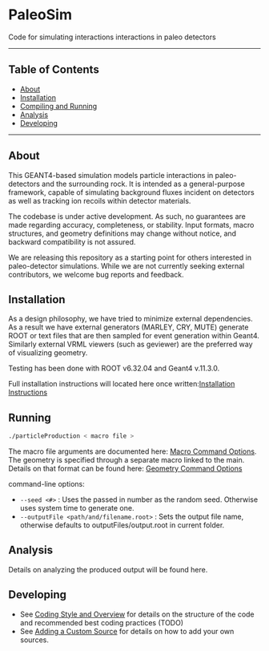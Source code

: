 # PaleoSim

Code for simulating interactions interactions in paleo detectors

---

## Table of Contents
- [About](#about)
- [Installation](#installation)
- [Compiling and Running](#Running)
- [Analysis](#Analysis)
- [Developing](#Developing)

---

## About
This GEANT4-based simulation models particle interactions in paleo-detectors and the surrounding rock. It is intended as a general-purpose framework, capable of simulating background fluxes incident on detectors as well as tracking ion recoils within detector materials.

The codebase is under active development. As such, no guarantees are made regarding accuracy, completeness, or stability. Input formats, macro structures, and geometry definitions may change without notice, and backward compatibility is not assured.

We are releasing this repository as a starting point for others interested in paleo-detector simulations. While we are not currently seeking external contributors, we welcome bug reports and feedback.

## Installation
As a design philosophy, we have tried to minimize external dependencies. As a result we have external generators (MARLEY, CRY, MUTE) generate ROOT or text files that are then sampled for event generation within Geant4. Similarly external VRML viewers (such as geviewer) are the preferred way of visualizing geometry.

Testing has been done with ROOT v6.32.04 and Geant4 v.11.3.0. 

Full installation instructions will located here once written:[Installation Instructions](docs/install.md)

## Running

```bash
./particleProduction < macro file >
```

The macro file arguments are documented here: [Macro Command Options](docs/macro_commands.md). The geometry is specified through a separate macro linked to the main. Details on that format can be found here: [Geometry Command Options](docs/geometry_commands.md)

command-line options:
- `--seed <#>` : Uses the passed in number as the random seed. Otherwise uses system time to generate one.
- `--outputFile <path/and/filename.root>` : Sets the output file name, otherwise defaults to outputFiles/output.root in current folder.

## Analysis

Details on analyzing the produced output will be found here.

## Developing

* See [Coding Style and Overview](docs/coding_overview.md) for details on the structure of the code and recommended best coding practices (TODO)
* See [Adding a Custom Source](docs/custom_source.md) for details on how to add your own sources.

